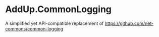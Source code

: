 # AddUp.CommonLogging
A simplified yet API-compatible replacement of https://github.com/net-commons/common-logging
